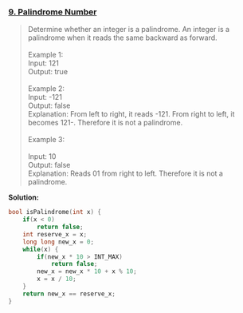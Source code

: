 ### [9. Palindrome Number](https://leetcode.com/problems/palindrome-number/)
> Determine whether an integer is a palindrome. An integer is a palindrome when it reads the same backward as forward.\
> \
> Example 1:\
> Input: 121\
> Output: true\
> \
> Example 2:\
> Input: -121\
> Output: false\
> Explanation: From left to right, it reads -121. From right to left, it becomes 121-. Therefore it is not a palindrome.\
> \
> Example 3:\
> \
> Input: 10\
> Output: false\
> Explanation: Reads 01 from right to left. Therefore it is not a palindrome.

**Solution:**

```cpp
bool isPalindrome(int x) {
    if(x < 0)
        return false;
    int reserve_x = x;
    long long new_x = 0;
    while(x) {
        if(new_x * 10 > INT_MAX)
            return false;
        new_x = new_x * 10 + x % 10;
        x = x / 10;
    }
    return new_x == reserve_x;
}
```
